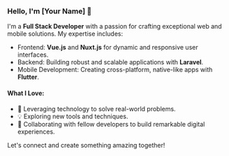 ### Hello, I'm [Your Name] 👋

I'm a **Full Stack Developer** with a passion for crafting exceptional web and mobile solutions. My expertise includes:

- Frontend: **Vue.js** and **Nuxt.js** for dynamic and responsive user interfaces.
- Backend: Building robust and scalable applications with **Laravel**.
- Mobile Development: Creating cross-platform, native-like apps with **Flutter**.

#### What I Love:

- 🚀 Leveraging technology to solve real-world problems.
- 💡 Exploring new tools and techniques.
- 🤝 Collaborating with fellow developers to build remarkable digital experiences.

Let's connect and create something amazing together!
